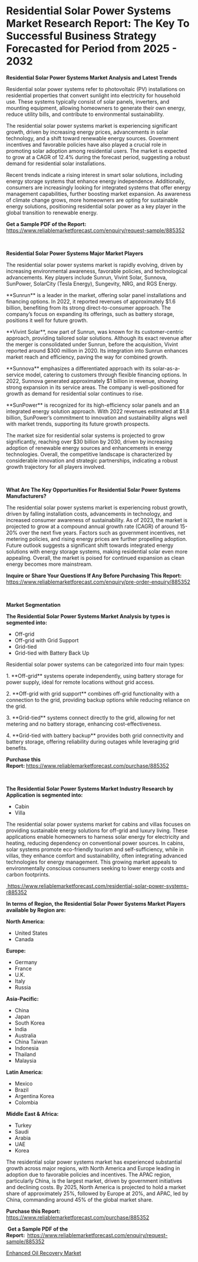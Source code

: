 <p><h1>Residential Solar Power Systems Market Research Report: The Key To Successful Business Strategy Forecasted for Period from 2025 - 2032</h1></p><p><strong>Residential Solar Power Systems Market Analysis and Latest Trends</strong></p>
<p><p>Residential solar power systems refer to photovoltaic (PV) installations on residential properties that convert sunlight into electricity for household use. These systems typically consist of solar panels, inverters, and mounting equipment, allowing homeowners to generate their own energy, reduce utility bills, and contribute to environmental sustainability.</p><p>The residential solar power systems market is experiencing significant growth, driven by increasing energy prices, advancements in solar technology, and a shift toward renewable energy sources. Government incentives and favorable policies have also played a crucial role in promoting solar adoption among residential users. The market is expected to grow at a CAGR of 12.4% during the forecast period, suggesting a robust demand for residential solar installations.</p><p>Recent trends indicate a rising interest in smart solar solutions, including energy storage systems that enhance energy independence. Additionally, consumers are increasingly looking for integrated systems that offer energy management capabilities, further boosting market expansion. As awareness of climate change grows, more homeowners are opting for sustainable energy solutions, positioning residential solar power as a key player in the global transition to renewable energy.</p></p>
<p><strong>Get a Sample PDF of the Report:&nbsp;</strong> <a href="https://www.reliablemarketforecast.com/enquiry/request-sample/885352?utm_campaign=1169&utm_medium=2&utm_source=Github&utm_content=ia&utm_term=13022025&utm_id=residential-solar-power-systems">https://www.reliablemarketforecast.com/enquiry/request-sample/885352</a></p>
<p>&nbsp;</p>
<p><strong>Residential Solar Power Systems Major Market Players</strong></p>
<p><p>The residential solar power systems market is rapidly evolving, driven by increasing environmental awareness, favorable policies, and technological advancements. Key players include Sunrun, Vivint Solar, Sunnova, SunPower, SolarCity (Tesla Energy), Sungevity, NRG, and RGS Energy.</p><p>**Sunrun** is a leader in the market, offering solar panel installations and financing options. In 2022, it reported revenues of approximately $1.6 billion, benefiting from its strong direct-to-consumer approach. The company’s focus on expanding its offerings, such as battery storage, positions it well for future growth.</p><p>**Vivint Solar**, now part of Sunrun, was known for its customer-centric approach, providing tailored solar solutions. Although its exact revenue after the merger is consolidated under Sunrun, before the acquisition, Vivint reported around $300 million in 2020. Its integration into Sunrun enhances market reach and efficiency, paving the way for combined growth.</p><p>**Sunnova** emphasizes a differentiated approach with its solar-as-a-service model, catering to customers through flexible financing options. In 2022, Sunnova generated approximately $1 billion in revenue, showing strong expansion in its service areas. The company is well-positioned for growth as demand for residential solar continues to rise.</p><p>**SunPower** is recognized for its high-efficiency solar panels and an integrated energy solution approach. With 2022 revenues estimated at $1.8 billion, SunPower’s commitment to innovation and sustainability aligns well with market trends, supporting its future growth prospects.</p><p>The market size for residential solar systems is projected to grow significantly, reaching over $30 billion by 2030, driven by increasing adoption of renewable energy sources and enhancements in energy technologies. Overall, the competitive landscape is characterized by considerable innovation and strategic partnerships, indicating a robust growth trajectory for all players involved.</p></p>
<p>&nbsp;</p>
<p><strong>What Are The Key Opportunities For Residential Solar Power Systems Manufacturers?</strong></p>
<p><p>The residential solar power systems market is experiencing robust growth, driven by falling installation costs, advancements in technology, and increased consumer awareness of sustainability. As of 2023, the market is projected to grow at a compound annual growth rate (CAGR) of around 15-20% over the next five years. Factors such as government incentives, net metering policies, and rising energy prices are further propelling adoption. Future outlook suggests a significant shift towards integrated energy solutions with energy storage systems, making residential solar even more appealing. Overall, the market is poised for continued expansion as clean energy becomes more mainstream.</p></p>
<p><strong>Inquire or Share Your Questions If Any Before Purchasing This Report:</strong> <a href="https://www.reliablemarketforecast.com/enquiry/pre-order-enquiry/885352?utm_campaign=1169&utm_medium=2&utm_source=Github&utm_content=ia&utm_term=13022025&utm_id=residential-solar-power-systems">https://www.reliablemarketforecast.com/enquiry/pre-order-enquiry/885352</a></p>
<p>&nbsp;</p>
<p><strong>Market Segmentation</strong></p>
<p><strong>The Residential Solar Power Systems Market Analysis by types is segmented into:</strong></p>
<p><ul><li>Off-grid</li><li>Off-grid with Grid Support</li><li>Grid-tied</li><li>Grid-tied with Battery Back Up</li></ul></p>
<p><p>Residential solar power systems can be categorized into four main types:</p><p>1. **Off-grid** systems operate independently, using battery storage for power supply, ideal for remote locations without grid access.</p><p>   </p><p>2. **Off-grid with grid support** combines off-grid functionality with a connection to the grid, providing backup options while reducing reliance on the grid.</p><p>3. **Grid-tied** systems connect directly to the grid, allowing for net metering and no battery storage, enhancing cost-effectiveness.</p><p>4. **Grid-tied with battery backup** provides both grid connectivity and battery storage, offering reliability during outages while leveraging grid benefits.</p></p>
<p><strong>Purchase this Report:&nbsp;</strong><a href="https://www.reliablemarketforecast.com/purchase/885352?utm_campaign=1169&utm_medium=2&utm_source=Github&utm_content=ia&utm_term=13022025&utm_id=residential-solar-power-systems">https://www.reliablemarketforecast.com/purchase/885352</a></p>
<p>&nbsp;</p>
<p><strong>The Residential Solar Power Systems Market Industry Research by Application is segmented into:</strong></p>
<p><ul><li>Cabin</li><li>Villa</li></ul></p>
<p><p>The residential solar power systems market for cabins and villas focuses on providing sustainable energy solutions for off-grid and luxury living. These applications enable homeowners to harness solar energy for electricity and heating, reducing dependency on conventional power sources. In cabins, solar systems promote eco-friendly tourism and self-sufficiency, while in villas, they enhance comfort and sustainability, often integrating advanced technologies for energy management. This growing market appeals to environmentally conscious consumers seeking to lower energy costs and carbon footprints.</p></p>
<p><a href="https://www.reliablemarketforecast.com/residential-solar-power-systems-r885352?utm_campaign=1169&utm_medium=2&utm_source=Github&utm_content=ia&utm_term=13022025&utm_id=residential-solar-power-systems">&nbsp;https://www.reliablemarketforecast.com/residential-solar-power-systems-r885352</a></p>
<p><strong>In terms of Region, the Residential Solar Power Systems Market Players available by Region are:</strong></p>
<p>
    <p> <strong> North America: </strong>
        <ul>
            <li>United States</li>
            <li>Canada</li>
        </ul>
        </p> 
    <p> <strong> Europe: </strong>
        <ul>
            <li>Germany</li>
            <li>France</li>
            <li>U.K.</li>
            <li>Italy</li>
            <li>Russia</li>
        </ul>
        </p> 
    <p> <strong> Asia-Pacific: </strong>
        <ul>
            <li>China</li>
            <li>Japan</li>
            <li>South Korea</li>
            <li>India</li>
            <li>Australia</li>
            <li>China Taiwan</li>
            <li>Indonesia</li>
            <li>Thailand</li>
            <li>Malaysia</li>
        </ul>
        </p> 
    <p> <strong> Latin America: </strong>
        <ul>
            <li>Mexico</li>
            <li>Brazil</li>
            <li>Argentina Korea</li>
            <li>Colombia</li>
        </ul>
        </p> 
    <p> <strong> Middle East & Africa: </strong>
        <ul>
            <li>Turkey</li>
            <li>Saudi</li>
            <li>Arabia</li>
            <li>UAE</li>
            <li>Korea</li>
        </ul>
    </p>
    </p>
<p><p>The residential solar power systems market has experienced substantial growth across major regions, with North America and Europe leading in adoption due to favorable policies and incentives. The APAC region, particularly China, is the largest market, driven by government initiatives and declining costs. By 2025, North America is projected to hold a market share of approximately 25%, followed by Europe at 20%, and APAC, led by China, commanding around 45% of the global market share.</p></p>
<p><strong>Purchase this Report: </strong><a href="https://www.reliablemarketforecast.com/purchase/885352?utm_campaign=1169&utm_medium=2&utm_source=Github&utm_content=ia&utm_term=13022025&utm_id=residential-solar-power-systems">https://www.reliablemarketforecast.com/purchase/885352</a></p>
<p>&nbsp;<strong>Get a Sample PDF of the Report:&nbsp;&nbsp;</strong><a href="https://www.reliablemarketforecast.com/enquiry/request-sample/885352?utm_campaign=1169&utm_medium=2&utm_source=Github&utm_content=ia&utm_term=13022025&utm_id=residential-solar-power-systems">https://www.reliablemarketforecast.com/enquiry/request-sample/885352</a></p>
<p><strong></strong></p>
<p><p><a href="https://github.com/pizolina/Market-Research-Report-List-7/blob/main/enhanced-oil-recovery-market.md?utm_campaign=1169&utm_medium=2&utm_source=Github&utm_content=ia&utm_term=13022025&utm_id=residential-solar-power-systems">Enhanced Oil Recovery Market</a></p></p>